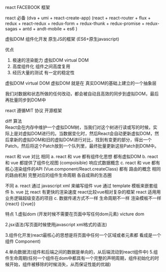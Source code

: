 react  FACEBOOK   框架

react 必备 (dva + umi + react-create-app)
(react + react-router + flux + redux + react-redux + redux-form + redux-thunk + redux-promise + redux-sagas + antd + andt-mobile + es6 )

虚拟DOM  组件化开发  原生JS的框架   (ES6+原生javascript)

优点
1.  极速的渲染能力  虚拟DOM virtual DOM
2.  高度组件化  组件之间高度复用
3.  经历大量的测试  有一定的稳定性


虚拟DOM virtual DOM 
虚拟DOM 就是在 真实DOM的基础上建立的一个抽象层   

我们对数据和状态所做的任何改动，都会被自动且高效的同步到虚拟DOM，最后再批量同步到DOM中

react 遵循MIT 协议   开源框架 

diff 算法  
React会在内存中维护一个虚拟DOM树，当我们对这个树进行读或写的时候，实际上是对虚拟DOM进行的。当数据变化时，然后React会自动更新虚拟DOM，然后拿新的虚拟DOM和旧的虚拟DOM进行对比，找到有变更的部分，得出一个Patch，然后将这个Patch放到一个队列里，最终批量更新这些Patch到DOM中。


react 和  vue  对比 
相同
a. react 和 vue  都有组件化思想  都有虚拟DOM
b. react 和 vue  都提供了组件化视图 (compoisible)  响应式数据概念
c. react 和 vue 都有核心渲染组件的API (Vue.component/React.createClass)  都有  路由的概念  相同的路由机制   完整对应的组件生命周期     各自成熟的生态圈


不同
a.  react 通过 javascript xml 来编写组件  vue 通过 template 模板来嵌套组件
b.  vue 比 react 有更快的渲染速度  react比较vue相对复杂的框架 react 适用用业务逻辑超级变态的项目 
c.  数据传递方式不一样  生命周期不一样 渲染模板不一样   {react}  {{vue}}



特点
1.虚拟dom (开发时候不需要在页面中写任何dom元素) victure dom

2.jsx语法(写页面时候使用javascript xml格式的语法)

3.组件化开发(react最核心的思想是将页面中任何一个区域或者元素都
看成是一个组件 Component)

4.单向数据流(组件和后端之间的数据是单向的，从后端流动到react组件中)
5.组件生命周期(任何一个组件在dom中都具有一个完整的声明周期，组件初始化的时候开始，组件被移除的时候消失，从而保证性能的优越) 